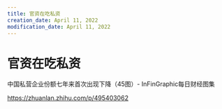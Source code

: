 ```yaml
---
title: 官资在吃私资
creation_date: April 11, 2022
modification_date: April 11, 2022
---
```



# 官资在吃私资

中国私营企业份额七年来首次出现下降（45图）- InFinGraphic每日财经图集

https://zhuanlan.zhihu.com/p/495403062


